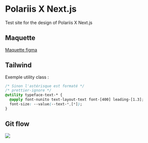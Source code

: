 # Polariis X Next.js

Test site for the design of Polariis X Next.js

## Maquette

[Maquette figma](https://www.figma.com/design/Gdlh9aHiu6tSUlq2SNFDqt/Cowork---Coworking-Space-Company--Community-?node-id=0-1&p=f&t=lSPA0RUBrsMAu7JZ-0)

## Tailwind

Exemple utility class :

```css
/* Sinon l'astérisque est formaté */
/* prettier-ignore */
@utility typeface-text-* {
  @apply font-nunito text-layout-text font-[400] leading-[1.3];
  font-size: --value(--text-*,[*]);
}
```

## Git flow

[![](https://mermaid.ink/img/pako:eNqFVMuOmzAU_RXrbrKBCAgBxsum0mymoyy6qCo2DtwYa4Id2TB9RPn3GhOaFwligw_ndQ3mAIUqESj4vp_LQsmt4DSXhOwUf8NP3FEyK3HT8lkHNhXWaJENM-gALppXzfaVkxBiKvXri2ayqNBQ0ugWe7xmQvb4O3MG6x_vfs1Mg3p2Vq5UXYvmO-OUbNnOWK0rNWT0xMKRiCgpyWGt8VOo1pxQk8MIaaWRNUi6yL3aMS2EIRtXZqD3qyvGyafC4kO1DTn3fR5ghL15aN49HTG-yZzo7m8t1GqcnmFgjkReNHkyid_uSzY10In0ZK6bHleB_WI9vJeBCZPbVKPmDzamt_72kDDqfj_KSE_3ek8keLqt53qXG3nVbHUdChOf3P3ADwclQl7KYazSnbgHb4XgAdeiBNodZg-shz3LdgmHzjQH90fIobMqmf7oJEer2TP5U6l6kGnV8gqoO9Ue9AN_FYxrVv9HNcoS9Uq1sgGaJS_OBOgBfgONg8U8S5MoW9grSdPUgz9AozCbh3ESL6NwmcRxkC2OHvx1scE8jV7CNIjjMInSZRDFx39dtZ2d?type=png)](https://mermaid.live/edit#pako:eNqFVMuOmzAU_RXrbrKBCAgBxsum0mymoyy6qCo2DtwYa4Id2TB9RPn3GhOaFwligw_ndQ3mAIUqESj4vp_LQsmt4DSXhOwUf8NP3FEyK3HT8lkHNhXWaJENM-gALppXzfaVkxBiKvXri2ayqNBQ0ugWe7xmQvb4O3MG6x_vfs1Mg3p2Vq5UXYvmO-OUbNnOWK0rNWT0xMKRiCgpyWGt8VOo1pxQk8MIaaWRNUi6yL3aMS2EIRtXZqD3qyvGyafC4kO1DTn3fR5ghL15aN49HTG-yZzo7m8t1GqcnmFgjkReNHkyid_uSzY10In0ZK6bHleB_WI9vJeBCZPbVKPmDzamt_72kDDqfj_KSE_3ek8keLqt53qXG3nVbHUdChOf3P3ADwclQl7KYazSnbgHb4XgAdeiBNodZg-shz3LdgmHzjQH90fIobMqmf7oJEer2TP5U6l6kGnV8gqoO9Ue9AN_FYxrVv9HNcoS9Uq1sgGaJS_OBOgBfgONg8U8S5MoW9grSdPUgz9AozCbh3ESL6NwmcRxkC2OHvx1scE8jV7CNIjjMInSZRDFx39dtZ2d)

